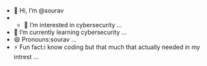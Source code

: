 - 👋 Hi, I’m @sourav
- - 👀 I’m interested in cybersecurity ...
- 🌱 I’m currently learning cybersecurity ...
- 😄 Pronouns:sourav ...
- ⚡ Fun fact:i know coding but that much that actually needed in my intrest ...

<!---
souravdpal/souravdpal is a ✨ special ✨ repository because its `README.md` (this file) appears on your GitHub profile.
You can click the Preview link to take a look at your changes.
--->

